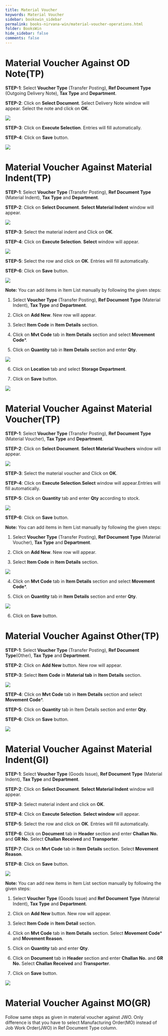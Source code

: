 ```yaml
---
title: Material Voucher 
keywords: Material Voucher 
sidebar: bookswin_sidebar
permalink: books-nirvana-win/material-voucher-operations.html
folder: BooksWin
hide_sidebar: false
comments: false
---
```


# Material Voucher Against OD Note(TP)

**STEP-1**: Select **Voucher Type** (Transfer Posting), **Ref Document Type** (Outgoing Delivery Note), **Tax Type** and **Department**.

**STEP-2**: Click on **Select Document**. Select Delivery Note window will appear. Select the note and click on **OK**.

![](/images/odtp-create.jpg)

**STEP-3**: Click on **Execute Selection**. Entries will fill automatically.

**STEP-4**: Click on **Save** button.

![](/images/odtp-create-save.jpg)

# Material Voucher Against Material Indent(TP)

**STEP-1**: Select **Voucher Type** (Transfer Posting), **Ref Document Type** (Material Indent), **Tax Type** and **Department**.

**STEP-2**: Click on **Select Document**. **Select Material Indent** window will appear.

 ![](/images/indent-tp-create.jpg)

**STEP-3**: Select the material indent and Click on **OK**.



**STEP-4**: Click on **Execute Selection**. **Select** window will appear.

![](/images/indent-tp-create-select.jpg)

**STEP-5**: Select the row and click on **OK**. Entries will fill automatically.

**STEP-6**: Click on **Save** button.

![](/images/indent-tp-create-save.jpg)

**Note:** You can add items in Item List manually by following the given steps:

1. Select **Voucher Type** (Transfer Posting), **Ref Document Type** (Material Indent), **Tax Type** and **Department**.

2. Click on **Add New**. New row will appear.

3. Select **Item Code** in **Item Details** section.

4. Click on **Mvt Code** tab in **Item Details** section and select **Movement Code***.



5. Click on **Quantity** tab in **Item Details** section and enter **Qty**.

 ![](/images/indent-tp-create-save-itemdetail.jpg)

6. Click on **Location** tab and select **Storage Department**.

7. Click on **Save** button.

![](/images/indent-tp-create-save-itemdetail-save.jpg)

# Material Voucher Against Material Voucher(TP)



**STEP-1**: Select **Voucher Type** (Transfer Posting), **Ref Document Type** (Material Voucher), **Tax Type** and **Department**.

**STEP-2**: Click on **Select Document**. **Select Material Vouchers** window will appear.

![](/images/material-vouch-tp.jpg)

**STEP-3**: Select the material voucher and Click on **OK**.

**STEP-4**: Click on **Execute Selection**.**Select** window will appear.Entries will fill automatically.

**STEP-5**: Click on **Quantity** tab and enter **Qty** according to stock.

![](/images/image8_170.jpg)

**STEP-6**: Click on **Save** button.

**Note:** You can add items in Item List manually by following the given steps:

1. Select **Voucher Type** (Transfer Posting), **Ref Document Type** (Material Voucher), **Tax Type** and **Department**.

2. Click on **Add New**. New row will appear.

3. Select **Item Code** in **Item Details** section.

![](/images/image8_172.jpg)

4. Click on **Mvt Code** tab in **Item Details** section and select **Movement Code***.

5. Click on **Quantity** tab in **Item Details** section and enter **Qty**.

![](/images/image8_173.jpg)

6. Click on **Save** button.

# Material Voucher Against Other(TP)

**STEP-1**: Select **Voucher Type** (Transfer Posting), **Ref Document Type**(Other), **Tax Type** and **Department**.

**STEP-2**: Click on **Add New** button. New row will appear.

**STEP-3**: Select **Item Code** in **Material tab** in **Item Details** section.


![](/images/material-vouch-othertp.jpg)


**STEP-4**: Click on **Mvt Code** tab in **Item Details** section and select **Movement Code***.

**STEP-5**: Click on **Quantity** tab in Item Details section and enter **Qty**.

**STEP-6**: Click on **Save** button.

![](/images/material-vouch-othertp-save.jpg)


# Material Voucher Against Material Indent(GI)



**STEP-1**: Select **Voucher Type** (Goods Issue), **Ref Document Type** (Material Indent), **Tax Type** and **Department**.

**STEP-2**: Click on **Select Document**. **Select Material Indent** window will appear.

**STEP-3**: Select material indent and click on **OK**.

**STEP-4**: Click on **Execute Selection**. **Select window** will appear.

**STEP-5**: Select the row and click on **OK**. Entries will fill automatically.

**STEP-6**: Click on **Document** tab in **Header** section and enter **Challan No.** and **GR No.** Select **Challan Received** and **Transporter**.

**STEP-7**: Click on **Mvt Code** tab in **Item Details** section. Select **Movement Reason**.

**STEP-8**: Click on **Save** button.


![](/images/material-vouch-indentgi-save.jpg)

**Note:** You can add new items in Item List section manually by following the given steps:

1. Select **Voucher Type** (Goods Issue) and **Ref Document Type** (Material Indent), **Tax Type** and **Department**.

2. Click on **Add New** button. New row will appear.

3. Select **Item Code** in **Item Detail** section.

4. Click on **Mvt Code** tab in **Item Details** section. Select **Movement Code*** and **Movement Reason**.

5. Click on **Quantity** tab and enter **Qty**.

6. Click on **Document** tab in **Header** section and enter **Challan No.** and **GR No.** Select **Challan Received** and **Transporter**.

7. Click on **Save** button.

![](/images/material-vouch-indentgi-save-2.jpg)

# Material Voucher Against MO(GR)

Follow same steps as given in material voucher against JWO. Only difference is that you have to select Manufacturing Order(MO) instead of Job Work Order(JWO) in Ref Document Type column.
